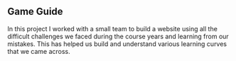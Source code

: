 ## Game Guide
In this project I worked with a small team to build a website using all the difficult challenges we faced during the course years and learning from our mistakes.  This has helped us build and understand various learning curves that we came across.
